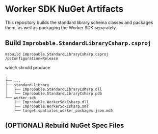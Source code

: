 # Worker SDK NuGet Artifacts

This repository builds the standard library schema classes and packages them, as well as packaging the Worker SDK separately. 

## Build `Improbable.StandardLibraryCsharp.csproj`
```
msbuild Improbable.StandardLibraryCsharp.csproj /p:Configuration=Release
```

which should produce

```
.
├── ...
├── standard-library
│   ├── Improbable.StandardLibraryCsharp.dll
│   └── Improbable.StandardLibraryCsharp.pdb
└── worker-sdk
    ├── Improbable.WorkerSdkCsharp.dll
    ├── Improbable.WorkerSdkCsharp.xml
    └── target.spatialos_worker_packages.json.md5

```

## (OPTIONAL) Rebuild NuGet Spec Files
```

```